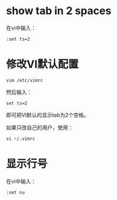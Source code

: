 # show tab in 2 spaces
在vi中输入：
```
:set ts=2
```

# 修改VI默认配置
```
vim /etc/vimrc
```
然后输入：
```
set ts=2
```
即可把VI默认的显示tab为2个空格。

如果只改自己的用户，使用：
```
vi ~/.vimrc
```

# 显示行号
在vi中输入：
```
:set nu
```
